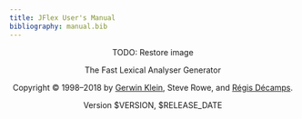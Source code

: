 ```yaml
---
title: JFlex User's Manual
bibliography: manual.bib
---
```


<center>
TODO: Restore image

The Fast Lexical Analyser Generator

Copyright © 1998–2018 by 
[Gerwin Klein](http://www.doclsf.de), Steve Rowe, and 
[Régis Décamps](http://regis.decamps.info/).

Version $VERSION, $RELEASE_DATE
</center>
